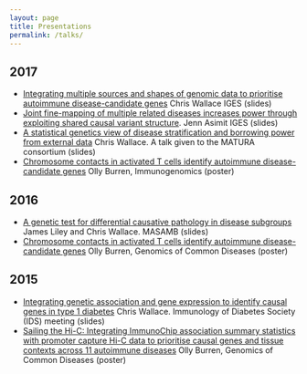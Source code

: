 ```yaml
---
layout: page
title: Presentations
permalink: /talks/
---
```


## 2017

<ul class="org-ul">
<li><a href="https://ndownloader.figshare.com/files/9289894">Integrating multiple sources and shapes of genomic data to prioritise autoimmune disease-candidate genes</a> Chris Wallace IGES (slides)
</li>
<li><a href="https://doi.org/10.6084/m9.figshare.5396836">Joint fine-mapping of multiple  related diseases increases  power through exploiting  shared causal variant structure</a>.  Jenn Asimit IGES (slides)
</li>
<li><a href="https://ndownloader.figshare.com/files/8297507">A statistical genetics view of disease stratification and borrowing power from external data</a> Chris Wallace.  A talk given to the MATURA consortium (slides)
</li>
<li><a href="https://github.com/ollyburren/ollyburren.github.io/raw/master/resources/burren_immunogenomics_2017.pdf">Chromosome contacts in activated T cells identify autoimmune disease-candidate genes</a> Olly Burren, Immunogenomics (poster)
</li>
</ul>

## 2016

<ul class="org-ul">
<li><a href="https://ndownloader.figshare.com/files/6294804">A genetic test for differential causative pathology in disease subgroups</a> James Liley and Chris Wallace. MASAMB (slides)
</li>
<li><a href="https://github.com/ollyburren/ollyburren.github.io/raw/master/resources/burren_gcd_2016.pdf">Chromosome contacts in activated T cells identify autoimmune disease-candidate genes</a> Olly Burren, Genomics of Common Diseases (poster)
</li>
</ul>

## 2015

<ul class="org-ul">
<li><a href="https://ndownloader.figshare.com/files/2038598">Integrating genetic association and gene expression to identify causal genes in type 1 diabetes</a> Chris Wallace. Immunology of Diabetes Society (IDS) meeting (slides)
</li>
<li><a href="https://github.com/ollyburren/ollyburren.github.io/raw/master/resources/BURREN_GCD2015.pdf">Sailing the Hi-C: Integrating ImmunoChip association summary statistics with promoter capture Hi-C data to prioritise causal genes and tissue contexts across 11 autoimmune diseases</a> Olly Burren, Genomics of Common Diseases (poster)
</li>
</ul>
